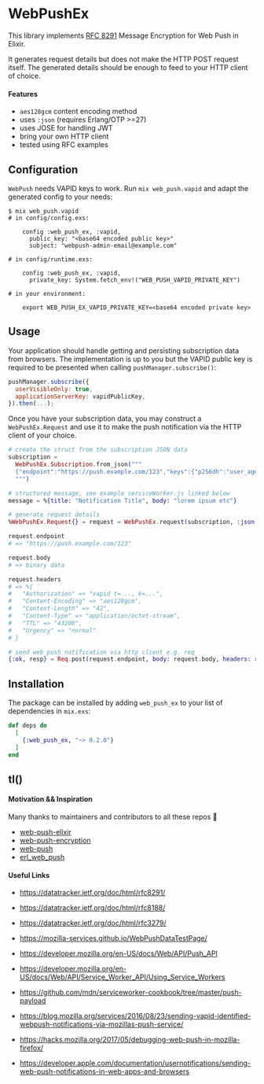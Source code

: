 # WebPushEx

This library implements
[RFC 8291](https://datatracker.ietf.org/doc/html/rfc8291/) Message Encryption
for Web Push in Elixir.

It generates request details but does not make the HTTP POST request itself. The
generated details should be enough to feed to your HTTP client of choice.

#### Features

* `aes128gcm` content encoding method
* uses `:json` (requires Erlang/OTP >=27)
* uses JOSE for handling JWT
* bring your own HTTP client
* tested using RFC examples

## Configuration

`WebPush` needs VAPID keys to work. Run `mix web_push.vapid` and adapt the
generated config to your needs:

```
$ mix web_push.vapid
# in config/config.exs:

    config :web_push_ex, :vapid,
      public_key: "<base64 encoded public key>"
      subject: "webpush-admin-email@example.com"

# in config/runtime.exs:

    config :web_push_ex, :vapid,
      private_key: System.fetch_env!("WEB_PUSH_VAPID_PRIVATE_KEY")

# in your environment:

    export WEB_PUSH_EX_VAPID_PRIVATE_KEY=<base64 encoded private key>
```

## Usage

Your application should handle getting and persisting subscription data from
browsers. The implementation is up to you but the VAPID public key is required
to be presented when calling `pushManager.subscribe()`:

```javascript
pushManager.subscribe({
  userVisibleOnly: true,
  applicationServerKey: vapidPublicKey,
}).then(...);
```

Once you have your subscription data, you may construct a `WebPushEx.Request` and
use it to make the push notification via the HTTP client of your choice.

```elixir
# create the struct from the subscription JSON data
subscription =
  WebPushEx.Subscription.from_json("""
  {"endpoint":"https://push.example.com/123","keys":{"p256dh":"user_agent_public_key","auth":"auth_secret"}}
  """)

# structured message, see example serviceWorker.js linked below
message = %{title: "Notification Title", body: "lorem ipsum etc"}

# generate request details
%WebPushEx.Request{} = request = WebPushEx.request(subscription, :json.encode(message) |> to_string())

request.endpoint
# => "https://push.example.com/123"

request.body
# => binary data

request.headers
# => %{
#   "Authorization" => "vapid t=..., k=...",
#   "Content-Encoding" => "aes128gcm",
#   "Content-Length" => "42",
#   "Content-Type" => "application/octet-stream",
#   "TTL" => "43200",
#   "Urgency" => "normal"
# }

# send web push notification via http client e.g. req
{:ok, resp} = Req.post(request.endpoint, body: request.body, headers: request.headers)
```

## Installation

The package can be installed by adding `web_push_ex` to your list of dependencies in `mix.exs`:

```elixir
def deps do
  [
    {:web_push_ex, "~> 0.2.0"}
  ]
end
```

## tl()

#### Motivation && Inspiration

Many thanks to maintainers and contributors to all these repos 🙇

* [web-push-elixir](https://github.com/midarrlabs/web-push-elixir)
* [web-push-encryption](https://github.com/tuvistavie/elixir-web-push-encryption)
* [web-push](https://github.com/web-push-libs/web-push)
* [erl_web_push](https://github.com/truqu/erl_web_push)

#### Useful Links

* https://datatracker.ietf.org/doc/html/rfc8291/
* https://datatracker.ietf.org/doc/html/rfc8188/
* https://datatracker.ietf.org/doc/html/rfc3279/

* https://mozilla-services.github.io/WebPushDataTestPage/
* https://developer.mozilla.org/en-US/docs/Web/API/Push_API
* https://developer.mozilla.org/en-US/docs/Web/API/Service_Worker_API/Using_Service_Workers
* https://github.com/mdn/serviceworker-cookbook/tree/master/push-payload
* https://blog.mozilla.org/services/2016/08/23/sending-vapid-identified-webpush-notifications-via-mozillas-push-service/
* https://hacks.mozilla.org/2017/05/debugging-web-push-in-mozilla-firefox/

* https://developer.apple.com/documentation/usernotifications/sending-web-push-notifications-in-web-apps-and-browsers
